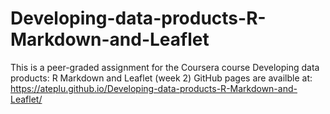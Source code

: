 # Developing-data-products-R-Markdown-and-Leaflet
This is a peer-graded assignment for the Coursera course Developing data products: R Markdown and Leaflet (week 2)
GitHub pages are availble at:
https://ateplu.github.io/Developing-data-products-R-Markdown-and-Leaflet/

